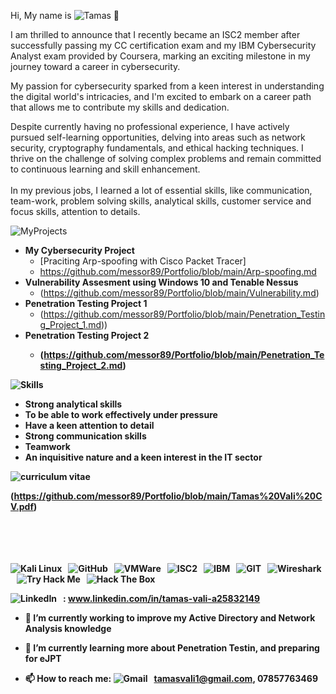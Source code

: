 

Hi, My name is  ![Tamas](https://img.shields.io/badge/Tamas-red) 👋
  
<a>I am thrilled to announce that I recently became an ISC2 member after successfully passing my CC certification exam and my IBM Cybersecurity Analyst exam provided by Coursera, marking an exciting milestone in my journey toward a career in cybersecurity. </a>

My passion for cybersecurity sparked from a keen interest in understanding the digital world's intricacies, and I'm excited to embark on a career path that allows me to contribute my skills and dedication.


Despite currently having no professional experience, I have actively pursued self-learning opportunities, delving into areas such as network security, cryptography fundamentals, and ethical hacking techniques. I thrive on the challenge of solving complex problems and remain committed to continuous learning and skill enhancement.
<br>
<br>
In my previous jobs, I learned a lot of essential skills, like communication, team-work, problem solving skills, analytical skills, customer service and focus skills, attention to details.


![MyProjects](https://img.shields.io/badge/My-Projects-blue)


- <b> My Cybersecurity Project</b>
  - [Praciting Arp-spoofing with Cisco Packet Tracer]
  - https://github.com/messor89/Portfolio/blob/main/Arp-spoofing.md
- <b>Vulnerability Assesment using Windows 10 and Tenable Nessus</b>
  - (https://github.com/messor89/Portfolio/blob/main/Vulnerability.md) 
- <b>Penetration Testing Project 1</b>
  - (https://github.com/messor89/Portfolio/blob/main/Penetration_Testing_Project_1.md))
- <b> Penetration Testing Project 2
  - (https://github.com/messor89/Portfolio/blob/main/Penetration_Testing_Project_2.md)</br>

![Skills](https://img.shields.io/badge/Skills-orange)

- Strong analytical skills
- To be able to work effectively under pressure
- Have a keen attention to detail
- Strong communication skills
- Teamwork
- An inquisitive nature and a keen interest in the IT sector




![curriculum vitae](https://img.shields.io/badge/Curriculum-Vitae-darkred)


(https://github.com/messor89/Portfolio/blob/main/Tamas%20Vali%20CV.pdf)
<br>
<br>
<br>
<br>
<br>

![Kali Linux](https://img.shields.io/badge/-KaliLinux-black?logo=kalilinux&style=social)&nbsp;&nbsp;
![GitHub](https://img.shields.io/badge/-GitHub-black?logo=github&style=social)&nbsp;&nbsp;
![VMWare](https://img.shields.io/badge/-VMWare-black?logo=vmware&style=social)&nbsp;&nbsp;
![ISC2](https://img.shields.io/badge/-ISC2-black?logo=isc2&style=social)&nbsp;&nbsp;
![IBM](https://img.shields.io/badge/-IBM-black?logo=IBM&style=social)&nbsp;&nbsp;
![GIT](https://img.shields.io/badge/-GIT-black?logo=GIT&style=social)&nbsp;&nbsp;
![Wireshark](https://img.shields.io/badge/-Wireshark-black?logo=wireshark&style=social)&nbsp;&nbsp;
![Try Hack Me](https://img.shields.io/badge/-TryHackMe-black?logo=tryhackme&style=social)&nbsp;&nbsp;
![Hack The Box](https://img.shields.io/badge/-HackTheBox-black?logo=Hackthebox&style=social)&nbsp;&nbsp;




![LinkedIn](https://img.shields.io/badge/-LinkedIn-black?logo=linkedin&style=social)&nbsp;&nbsp;
: www.linkedin.com/in/tamas-vali-a25832149

- 🔭 I’m currently working to improve my Active Directory and Network Analysis knowledge

- 🌱 I’m currently learning more about Penetration Testin, and preparing for eJPT

- 📫 How to reach me: ![Gmail](https://img.shields.io/badge/-Gmail-black?logo=gmail&style=social)&nbsp;&nbsp;
 tamasvali1@gmail.com, 07857763469
<br>
<br>

</html>
